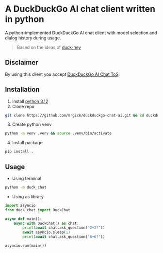 # A DuckDuckGo AI chat client written in python

A python-implemented DuckDuckGo AI chat client with model selection and dialog history during usage. 

> Based on the ideas of [duck-hey](https://github.com/b1ek/hey)

## Disclaimer
By using this client you accept [DuckDuckGo AI Chat ToS](https://duckduckgo.com/aichat/privacy-terms)


## Installation
1. Install [python 3.12](https://www.python.org/downloads/)
2. Clone repo
```bash
git clone https://github.com/mrgick/duckduckgo-chat-ai.git && cd duckduckgo-chat-ai
```
3. Create python venv
```bash
python -m venv .venv && source .venv/bin/activate
```
4. Install package
```bash
pip install .
```

## Usage
- Using terminal
```bash
python -m duck_chat
```
- Using as library
```py
import asyncio
from duck_chat import DuckChat

async def main():
    async with DuckChat() as chat:
        print(await chat.ask_question("2+2?"))
        await asyncio.sleep(1)
        print(await chat.ask_question("6+6?"))

asyncio.run(main())
```